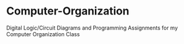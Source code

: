 # Computer-Organization
Digital Logic/Circuit Diagrams and Programming Assignments for my Computer Organization Class
